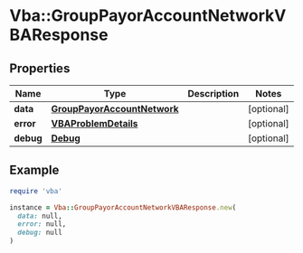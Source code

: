 # Vba::GroupPayorAccountNetworkVBAResponse

## Properties

| Name | Type | Description | Notes |
| ---- | ---- | ----------- | ----- |
| **data** | [**GroupPayorAccountNetwork**](GroupPayorAccountNetwork.md) |  | [optional] |
| **error** | [**VBAProblemDetails**](VBAProblemDetails.md) |  | [optional] |
| **debug** | [**Debug**](Debug.md) |  | [optional] |

## Example

```ruby
require 'vba'

instance = Vba::GroupPayorAccountNetworkVBAResponse.new(
  data: null,
  error: null,
  debug: null
)
```

